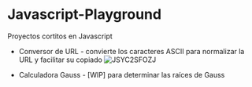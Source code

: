# Javascript-Playground
Proyectos cortitos en Javascript
- Conversor de URL - convierte los caracteres ASCII para normalizar la URL y facilitar su copiado
 ![JSYC2SFOZJ](https://github.com/user-attachments/assets/c15692ad-2266-4582-b9d9-765e00899e8b)


- Calculadora Gauss - [WIP] para determinar las raíces de Gauss
